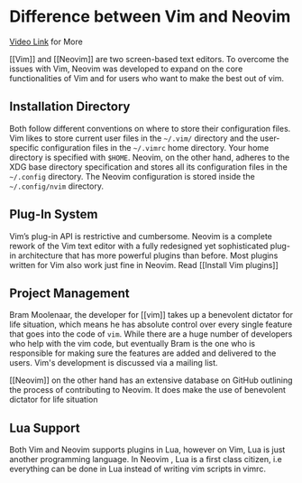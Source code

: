 # Difference between Vim and Neovim
[Video Link](https://www.youtube.com/watch?v=K-hP727tv6E) for More

[[Vim]] and [[Neovim]] are two screen-based text editors. To overcome the issues with Vim, Neovim was developed to expand on the core functionalities of Vim and for users who want to make the best out of vim.

## Installation Directory 
Both follow different conventions on where to store their configuration files. Vim likes to store current user files in the `~/.vim/` directory and the user-specific configuration files in the `~/.vimrc` home directory. Your home directory is specified with `$HOME`. Neovim, on the other hand, adheres to the XDG base directory specification and stores all its configuration files in the `~/.config` directory. The Neovim configuration is stored inside the `~/.config/nvim` directory.

## Plug-In System
Vim’s plug-in API is restrictive and cumbersome. Neovim is a complete rework of the Vim text editor with a fully redesigned yet sophisticated plug-in architecture that has more powerful plugins than before. Most plugins written for Vim also work just fine in Neovim. Read [[Install Vim plugins]]

## Project Management 
Bram Moolenaar, the developer for [[vim]] takes up a benevolent dictator for life situation, which means he has absolute control over every single feature that goes into the code of `vim`. While there are a  huge number of developers who help with the vim code, but eventually Bram is the one who is responsible for making sure the features are added and delivered to the users. Vim's development is discussed via a mailing list. 

[[Neovim]] on the other hand has an extensive database on GitHub outlining the process of contributing to Neovim. It does make the use of benevolent dictator for life situation

## Lua Support 
Both Vim and Neovim supports plugins in Lua, however on Vim, Lua is just another programming language. In Neovim , Lua is a first class citizen, i.e everything can be done in Lua instead of writing vim scripts in vimrc. 


 


